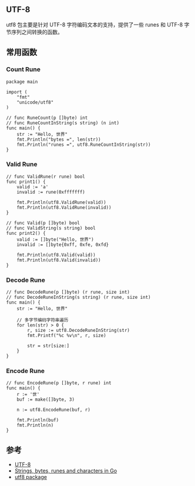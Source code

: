 ## UTF-8
utf8 包主要是针对 UTF-8 字符编码文本的支持，提供了一些 runes 和 UTF-8 字节序列之间转换的函数。


## 常用函数
### Count Rune
```
package main

import (
	"fmt"
	"unicode/utf8"
)

// func RuneCount(p []byte) int
// func RuneCountInString(s string) (n int)
func main() {
	str := "Hello, 世界"
	fmt.Println("bytes =", len(str))
	fmt.Println("runes =", utf8.RuneCountInString(str))
}
```

### Valid Rune
```
// func ValidRune(r rune) bool
func print1() {
	valid := 'a'
	invalid := rune(0xfffffff)

	fmt.Println(utf8.ValidRune(valid))
	fmt.Println(utf8.ValidRune(invalid))
}

// func Valid(p []byte) bool
// func ValidString(s string) bool
func print2() {
	valid := []byte("Hello, 世界")
	invalid := []byte{0xff, 0xfe, 0xfd}

	fmt.Println(utf8.Valid(valid))
	fmt.Println(utf8.Valid(invalid))
}
```

### Decode Rune
```
// func DecodeRune(p []byte) (r rune, size int)
// func DecodeRuneInString(s string) (r rune, size int)
func main() {
	str := "Hello, 世界"

    // 多字节编码字符串遍历
	for len(str) > 0 {
		r, size := utf8.DecodeRuneInString(str)
		fmt.Printf("%c %v\n", r, size)

		str = str[size:]
	}
}
```

### Encode Rune
```
// func EncodeRune(p []byte, r rune) int
func main() {
	r := '世'
	buf := make([]byte, 3)

	n := utf8.EncodeRune(buf, r)

	fmt.Println(buf)
	fmt.Println(n)
}
```

## 参考
- [UTF-8](https://en.wikipedia.org/wiki/UTF-8)
- [Strings, bytes, runes and characters in Go](https://go.dev/blog/strings)
- [utf8 package](https://pkg.go.dev/unicode/utf8)
